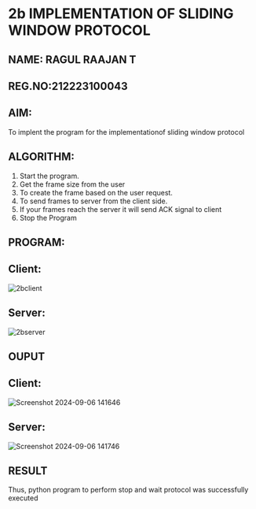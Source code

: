 # 2b IMPLEMENTATION OF SLIDING WINDOW PROTOCOL
## NAME: RAGUL RAAJAN T
## REG.NO:212223100043
## AIM:
To implent the program for the implementationof sliding window protocol
## ALGORITHM:
1. Start the program.
2. Get the frame size from the user
3. To create the frame based on the user request.
4. To send frames to server from the client side.
5. If your frames reach the server it will send ACK signal to client
6. Stop the Program
## PROGRAM:
  ## Client:
  ![2bclient](https://github.com/user-attachments/assets/5804c603-9180-490b-a6da-1b3423eeb7b9)

  ## Server:
  ![2bserver](https://github.com/user-attachments/assets/a97d7502-fc75-4879-9b40-6a9513cb2ff7)

## OUPUT
  ## Client:
 ![Screenshot 2024-09-06 141646](https://github.com/user-attachments/assets/cfc83900-34c2-41a9-b595-c978d3377596)

  ## Server:
  ![Screenshot 2024-09-06 141746](https://github.com/user-attachments/assets/9dfa836e-98bb-4dee-8001-c4f7bcbb599d)

## RESULT
Thus, python program to perform stop and wait protocol was successfully executed
